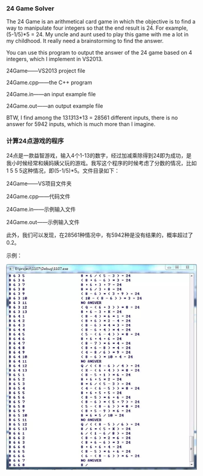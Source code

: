 ### 24 Game Solver

The 24 Game is an arithmetical card game in which the objective is to find a way to manipulate four integers so that the end result is 24. For example, (5-1/5)*5 = 24. My uncle and aunt used to play this game with me a lot in my childhood. It really need a brainstorming to find the answer.

You can use this program to output the answer of the 24 game based on 4 integers, which I implement in VS2013.

24Game——VS2013 project file

24Game.cpp——the C++ program

24Game.in——an input example file

24Game.out——an output example file

BTW, I find among the 13*13*13*13 = 28561 different inputs, there is no answer for 5942 inputs, which is much more than I imagine.

### 计算24点游戏的程序

24点是一款益智游戏，输入4个1-13的数字，经过加减乘除得到24即为成功，是我小时候经常和姨妈姨父玩的游戏。我写这个程序的时候考虑了分数的情况，比如1 5 5 5这种情况，即(5-1/5)*5。文件目录如下：

24Game——VS项目文件夹

24Game.cpp——代码文件

24Game.in——示例输入文件

24Game.out——示例输入文件

此外，我们可以发现，在28561种情况中，有5942种是没有结果的，概率超过了0.2。

示例：

![image](demo.jpg)
